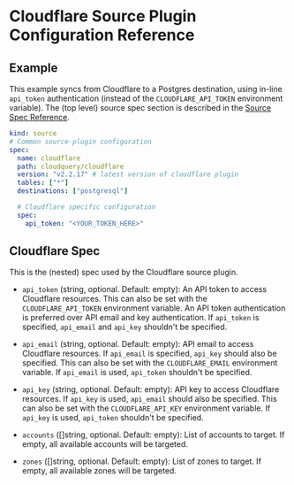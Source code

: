 # Cloudflare Source Plugin Configuration Reference

## Example

This example syncs from Cloudflare to a Postgres destination, using in-line `api_token` authentication (instead of the `CLOUDFLARE_API_TOKEN` environment variable). The (top level) source spec section is described in the [Source Spec Reference](https://www.cloudquery.io/docs/reference/source-spec).

```yml
kind: source
# Common source-plugin configuration
spec:
  name: cloudflare
  path: cloudquery/cloudflare
  version: "v2.2.17" # latest version of cloudflare plugin
  tables: ["*"]
  destinations: ["postgresql"]

  # Cloudflare specific configuration
  spec:
    api_token: "<YOUR_TOKEN_HERE>"
```

## Cloudflare Spec

This is the (nested) spec used by the Cloudflare source plugin.

- `api_token` (string, optional. Default: empty):
  An API token to access Cloudflare resources. This can also be set with the `CLOUDFLARE_API_TOKEN` environment variable. An API token authentication is preferred over API email and key authentication. If `api_token` is specified, `api_email` and `api_key` shouldn't be specified.

- `api_email` (string, optional. Default: empty):
  API email to access Cloudflare resources. If `api_email` is specified, `api_key` should also be specified. This can also be set with the `CLOUDFLARE_EMAIL` environment variable. If `api_email` is used, `api_token` shouldn't be specified.

- `api_key` (string, optional. Default: empty):
  API key to access Cloudflare resources. If `api_key` is used, `api_email` should also be specified. This can also be set with the `CLOUDFLARE_API_KEY` environment variable. If `api_key` is used, `api_token` shouldn't be specified.

- `accounts` ([]string, optional. Default: empty):
  List of accounts to target. If empty, all available accounts will be targeted.

- `zones` ([]string, optional. Default: empty):
  List of zones to target. If empty, all available zones will be targeted.

